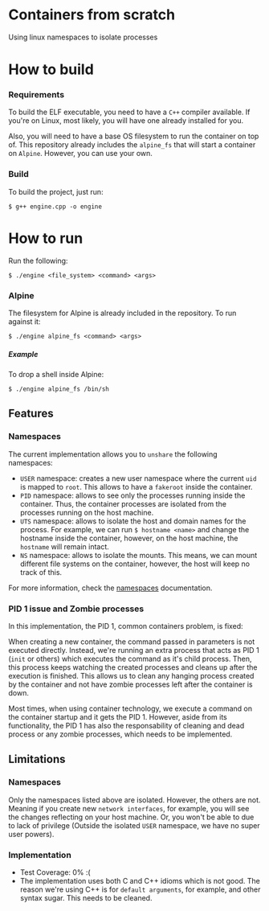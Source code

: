 # Containers from scratch
Using linux namespaces to isolate processes

# How to build
### Requirements
To build the ELF executable, you need to have a `C++` compiler available. If you're on Linux, most likely, you will have one already installed for you.

Also, you will need to have a base OS filesystem to run the container on top of. 
This repository already includes the `alpine_fs` that will start a container on `Alpine`. However, you can use your own.

### Build
To build the project, just run:
```ssh
$ g++ engine.cpp -o engine
```

# How to run
Run the following:
```ssh
$ ./engine <file_system> <command> <args>
```

### Alpine
The filesystem for Alpine is already included in the repository. To run against it:
```ssh
$ ./engine alpine_fs <command> <args>
```

##### Example
To drop a shell inside Alpine:
```ssh
$ ./engine alpine_fs /bin/sh
```

## Features
### Namespaces
The current implementation allows you to `unshare` the following namespaces:
- `USER` namespace: creates a new user namespace where the current `uid` is mapped to `root`. This allows to have a `fakeroot` inside the container.  
- `PID` namespace: allows to see only the processes running inside the container. Thus, the container processes are isolated from the processes running on the host machine.
- `UTS` namespace: allows to isolate the host and domain names for the process. For example, we can run `$ hostname <name>` and change the hostname inside the container, however, on the host machine, the `hostname` will remain intact.
- `NS` namespace: allows to isolate the mounts. This means, we can mount different file systems on the container, however, the host will keep no track of this.

For more information, check the [namespaces](https://man7.org/linux/man-pages/man7/namespaces.7.html) documentation. 

### PID 1 issue and Zombie processes
In this implementation, the PID 1, common containers problem, is fixed: 

When creating a new container, the command passed in parameters is not executed directly. Instead, we're running an extra process that acts as PID 1 (`init` or others) which executes the command as it's child process. Then, this process keeps watching the created processes and cleans up after the execution is finished.
This allows us to clean any hanging process created by the container and not have zombie processes left after the container is down.

Most times, when using container technology, we execute a command on the container startup and it gets the PID 1. However, aside from its functionality, the PID 1 has also the responsability of cleaning and dead process or any zombie processes, which needs to be implemented.

## Limitations
### Namespaces
Only the namespaces listed above are isolated. However, the others are not. Meaning if you create new `network interfaces`, for example, you will see the changes reflecting on your host machine. Or, you won't be able to due to lack of privilege (Outside the isolated `USER` namespace, we have no super user powers).

### Implementation
- Test Coverage: 0% :(
- The implementation uses both C and C++ idioms which is not good. The reason we're using C++ is for `default arguments`, for example, and other syntax sugar. This needs to be cleaned.
